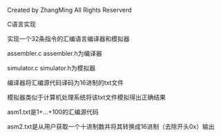 Created by ZhangMing
All Rights Reserverd



C语言实现

实现一个32条指令的汇编语言编译器和模拟器

assembler.c     assembler.h为编译器

simulator.c     simulator.h为模拟器


编译器将汇编源代码译码为16进制的txt文件

模拟器类似于计算机处理系统将该txt文件模拟得出正确结果


asm1.txt是1+...+100的汇编源代码

asm2.txt是从用户获取一个十进制数并将其转换成16进制（去除开头0x）输出

